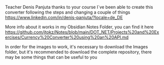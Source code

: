 Teacher Denis Panjuta thanks to your course I`ve been able to create this converter following the steps and changing a couple of things https://www.linkedin.com/in/denis-panjuta/?locale=de_DE

More info about it works in my Obsidian Notes Folder, you can find it here https://github.com/jtokz/Notes/blob/main/DOT_NET/Projects%20and%20Exercises/Currency%20Converter%20using%20an%20API.md

In order for the images to work, it's necessary to download the Images folder, but it's recommended to download the complete repository, there may be some things that can be useful to you